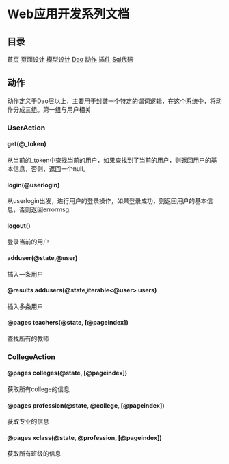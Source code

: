 # Web应用开发系列文档

## 目录

[首页](../README.md)
[页面设计](./pages.md)
[模型设计](./models.md)
[Dao](./dao.md)
[动作](./action.md)
[插件](./addin.md)
[Sql代码](./sqls.md)

## 动作

动作定义于Dao层以上，主要用于封装一个特定的谓词逻辑，在这个系统中，将动作分成三组。第一组与用户相关

### UserAction

#### get(@_token)

从当前的_token中查找当前的用户，如果查找到了当前的用户，则返回用户的基本信息，否则，返回一个null。

#### login(@userlogin)

从userlogin出发，进行用户的登录操作，如果登录成功，则返回用户的基本信息，否则返回errormsg.

#### logout()

登录当前的用户

#### adduser(@state,@user)

插入一条用户

#### @results addusers(@state,iterable<@user> users)

插入多条用户

#### @pages teachers(@state, [@pageindex])

查找所有的教师


### CollegeAction

#### @pages colleges(@state, [@pageindex])

获取所有college的信息

#### @pages profession(@state, @college, [@pageindex])

获取专业的信息

#### @pages xclass(@state, @profession, [@pageindex])

获取所有班级的信息








